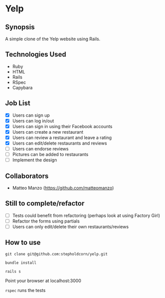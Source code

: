 Yelp
=======================

## Synopsis

A simple clone of the Yelp website using Rails.

## Technologies Used

- Ruby
- HTML
- Rails
- RSpec
- Capybara

## Job List

- [x] Users can sign up
- [x] Users can log in/out
- [x] Users can sign in using their Facebook accounts
- [x] Users can create a new restaurant
- [x] Users can review a restaurant and leave a rating
- [x] Users can edit/delete restaurants and reviews
- [ ] Users can endorse reviews
- [ ] Pictures can be added to restaurants
- [ ] Implement the design

## Collaborators

- Matteo Manzo (https://github.com/matteomanzo)

## Still to complete/refactor

- [ ] Tests could benefit from refactoring (perhaps look at using Factory Girl)
- [ ] Refactor the forms using partials
- [ ] Users can only edit/delete their own restaurants/reviews

## How to use

`git clone git@github.com:stepholdcorn/yelp.git`

`bundle install`

`rails s`

Point your browser at localhost:3000

`rspec` runs the tests